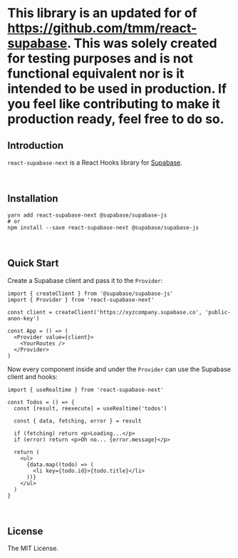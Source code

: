 # This library is an updated for of https://github.com/tmm/react-supabase. This was solely created for testing purposes and is not functional equivalent nor is it intended to be used in production. If you feel like contributing to make it production ready, feel free to do so.

## Introduction

`react-supabase-next` is a React Hooks library for [Supabase](https://supabase.io).


<br/>

## Installation

```
yarn add react-supabase-next @supabase/supabase-js
# or
npm install --save react-supabase-next @supabase/supabase-js
```

<br/>

## Quick Start

Create a Supabase client and pass it to the `Provider`:

```tsx
import { createClient } from '@supabase/supabase-js'
import { Provider } from 'react-supabase-next'

const client = createClient('https://xyzcompany.supabase.co', 'public-anon-key')

const App = () => (
  <Provider value={client}>
    <YourRoutes />
  </Provider>
)
```

Now every component inside and under the `Provider` can use the Supabase client and hooks:

```tsx
import { useRealtime } from 'react-supabase-next'

const Todos = () => {
  const [result, reexecute] = useRealtime('todos')

  const { data, fetching, error } = result

  if (fetching) return <p>Loading...</p>
  if (error) return <p>Oh no... {error.message}</p>

  return (
    <ul>
      {data.map((todo) => (
        <li key={todo.id}>{todo.title}</li>
      ))}
    </ul>
  )
}
```

<br/>

## License

The MIT License.
